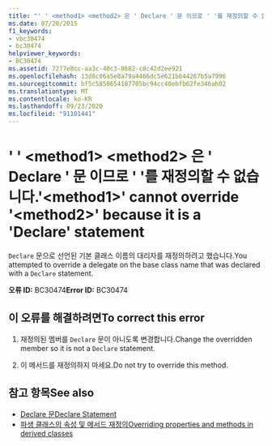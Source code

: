 ```yaml
---
title: "' ' <method1> <method2> 은 ' Declare ' 문 이므로 ' '를 재정의할 수 없습니다."
ms.date: 07/20/2015
f1_keywords:
- vbc30474
- bc30474
helpviewer_keywords:
- BC30474
ms.assetid: 7277e8cc-aa3c-40c3-8682-c8c42d2ee921
ms.openlocfilehash: 13d8c06a5e0a79a4466dc5e621b644267b5a7996
ms.sourcegitcommit: bf5c5850654187705bc94cc40ebfb62fe346ab02
ms.translationtype: MT
ms.contentlocale: ko-KR
ms.lasthandoff: 09/23/2020
ms.locfileid: "91101441"
---
```

# <a name="method1-cannot-override-method2-because-it-is-a-declare-statement"></a><span data-ttu-id="1f77b-102">' ' \<method1> \<method2> 은 ' Declare ' 문 이므로 ' '를 재정의할 수 없습니다.</span><span class="sxs-lookup"><span data-stu-id="1f77b-102">'\<method1>' cannot override '\<method2>' because it is a 'Declare' statement</span></span>

<span data-ttu-id="1f77b-103">`Declare` 문으로 선언된 기본 클래스 이름의 대리자를 재정의하려고 했습니다.</span><span class="sxs-lookup"><span data-stu-id="1f77b-103">You attempted to override a delegate on the base class name that was declared with a `Declare` statement.</span></span>  
  
 <span data-ttu-id="1f77b-104">**오류 ID:** BC30474</span><span class="sxs-lookup"><span data-stu-id="1f77b-104">**Error ID:** BC30474</span></span>  
  
## <a name="to-correct-this-error"></a><span data-ttu-id="1f77b-105">이 오류를 해결하려면</span><span class="sxs-lookup"><span data-stu-id="1f77b-105">To correct this error</span></span>  
  
1. <span data-ttu-id="1f77b-106">재정의된 멤버를 `Declare` 문이 아니도록 변경합니다.</span><span class="sxs-lookup"><span data-stu-id="1f77b-106">Change the overridden member so it is not a `Declare` statement.</span></span>  
  
2. <span data-ttu-id="1f77b-107">이 메서드를 재정의하지 마세요.</span><span class="sxs-lookup"><span data-stu-id="1f77b-107">Do not try to override this method.</span></span>  
  
## <a name="see-also"></a><span data-ttu-id="1f77b-108">참고 항목</span><span class="sxs-lookup"><span data-stu-id="1f77b-108">See also</span></span>

- [<span data-ttu-id="1f77b-109">Declare 문</span><span class="sxs-lookup"><span data-stu-id="1f77b-109">Declare Statement</span></span>](../language-reference/statements/declare-statement.md)
- [<span data-ttu-id="1f77b-110">파생 클래스의 속성 및 메서드 재정의</span><span class="sxs-lookup"><span data-stu-id="1f77b-110">Overriding properties and methods in derived classes</span></span>](../programming-guide/language-features/objects-and-classes/inheritance-basics.md#overriding-properties-and-methods-in-derived-classes)
